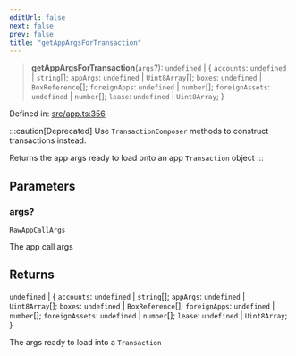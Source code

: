 ```yaml
---
editUrl: false
next: false
prev: false
title: "getAppArgsForTransaction"
---
```


> **getAppArgsForTransaction**(`args`?): `undefined` \| \{ `accounts`: `undefined` \| `string`[]; `appArgs`: `undefined` \| `Uint8Array`[]; `boxes`: `undefined` \| `BoxReference`[]; `foreignApps`: `undefined` \| `number`[]; `foreignAssets`: `undefined` \| `number`[]; `lease`: `undefined` \| `Uint8Array`; \}

Defined in: [src/app.ts:356](https://github.com/algorandfoundation/algokit-utils-ts/blob/e57e96ab17213653e656688e8d7251c0107554cf/src/app.ts#L356)

:::caution[Deprecated]
Use `TransactionComposer` methods to construct transactions instead.

Returns the app args ready to load onto an app `Transaction` object
:::

## Parameters

### args?

`RawAppCallArgs`

The app call args

## Returns

`undefined` \| \{ `accounts`: `undefined` \| `string`[]; `appArgs`: `undefined` \| `Uint8Array`[]; `boxes`: `undefined` \| `BoxReference`[]; `foreignApps`: `undefined` \| `number`[]; `foreignAssets`: `undefined` \| `number`[]; `lease`: `undefined` \| `Uint8Array`; \}

The args ready to load into a `Transaction`
